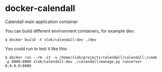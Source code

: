 docker-calendall
================

Calendall main application container

You can build different environment containers, for example dev:

    $ docker build -t slok/calendall:dev ./dev

You could run to test it like this:

    $ docker run --rm -it -v /home/slok/projects/calendall/calendall:/code -p 8000:8000 slok/calendall:dev ./calendall/manage.py runserver 0.0.0.0:8000


